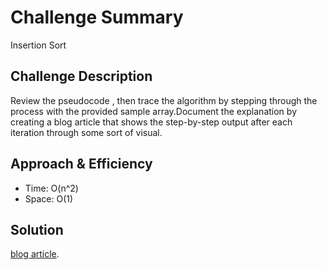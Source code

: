 # Challenge Summary
<!-- Short summary or background information -->
Insertion Sort 
## Challenge Description
<!-- Description of the challenge -->
Review the pseudocode , then trace the algorithm by stepping through the process with the provided sample array.Document the explanation by creating a blog article that shows the step-by-step output after each iteration through some sort of visual.

## Approach & Efficiency
<!-- What approach did you take? Why? What is the Big O space/time for this approach? -->
- Time: O(n^2)
- Space: O(1)

## Solution
<!-- Embedded whiteboard image -->
[blog article]().